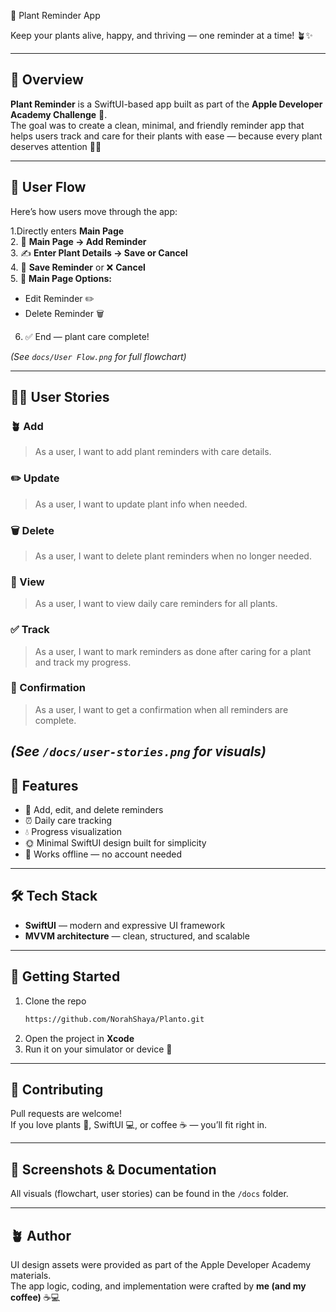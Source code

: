  🌱 Plant Reminder App

Keep your plants alive, happy, and thriving — one reminder at a time! 🪴✨  

---

## 📖 Overview  
**Plant Reminder** is a SwiftUI-based app built as part of the **Apple Developer Academy Challenge** 🍎.  
The goal was to create a clean, minimal, and friendly reminder app that helps users track and care for their plants with ease — because every plant deserves attention 🌿💧  

---

## 🧭 User Flow  

Here’s how users move through the app:  

1.Directly enters **Main Page**  
2. 🌿 **Main Page → Add Reminder**  
3. ✍️ **Enter Plant Details → Save or Cancel**  
4. 💾 **Save Reminder** or ❌ **Cancel**  
5. 🔁 **Main Page Options:**  
   - Edit Reminder ✏️  
   - Delete Reminder 🗑️  
6. ✅ End — plant care complete!  

*(See `docs/User Flow.png` for full flowchart)*  

---

## 👩‍💻 User Stories  

### 🪴 Add  
> As a user, I want to add plant reminders with care details.  

### ✏️ Update  
> As a user, I want to update plant info when needed.  

### 🗑️ Delete  
> As a user, I want to delete plant reminders when no longer needed.  

### 📅 View  
> As a user, I want to view daily care reminders for all plants.  

### ✅ Track  
> As a user, I want to mark reminders as done after caring for a plant and track my progress.  

### 🎉 Confirmation  
> As a user, I want to get a confirmation when all reminders are complete.  

*(See `/docs/user-stories.png` for visuals)*  
---

## 🧩 Features  
- 🌿 Add, edit, and delete reminders  
- ⏰ Daily care tracking  
- 💧 Progress visualization 
- 🌞 Minimal SwiftUI design built for simplicity  
- 💜 Works offline — no account needed  

---

## 🛠️ Tech Stack  
- **SwiftUI** — modern and expressive UI framework  
- **MVVM architecture** — clean, structured, and scalable  

---

## 🚀 Getting Started  

1. Clone the repo  
   ```bash
   https://github.com/NorahShaya/Planto.git
   ```
2. Open the project in **Xcode**  
3. Run it on your simulator or device 🌱  

---

## 🤝 Contributing  
Pull requests are welcome!  
If you love plants 🌼, SwiftUI 💻, or coffee ☕ — you’ll fit right in.  

---

## 📸 Screenshots & Documentation  
All visuals (flowchart, user stories) can be found in the `/docs` folder.  

---

## 🪴 Author  
UI design assets were provided as part of the Apple Developer Academy materials.  
The app logic, coding, and implementation were crafted by **me (and my coffee)** ☕💻  
